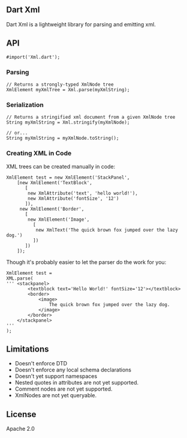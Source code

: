 ## Dart Xml ##
Dart Xml is a lightweight library for parsing and emitting xml.

## API ##
    #import('Xml.dart');

### Parsing ###
    // Returns a strongly-typed XmlNode tree
    XmlElement myXmlTree = Xml.parse(myXmlString);
	
### Serialization ###
	// Returns a stringified xml document from a given XmlNode tree
	String myXmlString = Xml.stringify(myXmlNode);
	
	// or...
	String myXmlString = myXmlNode.toString();

### Creating XML in Code ###
XML trees can be created manually in code:

    XmlElement test = new XmlElement('StackPanel',
        [new XmlElement('TextBlock',
           [
            new XmlAttribute('text', 'hello world!'),
            new XmlAttribute('fontSize', '12')
           ]),
         new XmlElement('Border',
           [
            new XmlElement('Image',
              [
               new XmlText('The quick brown fox jumped over the lazy dog.')
              ])
           ])
        ]);

Though it's probably easier to let the parser do the work for you:

    XmlElement test = 
    XML.parse(
    ''' <stackpanel>
    		<textblock text='Hello World!' fontSize='12'></textblock>
    		<border>
    			<image>
    				The quick brown fox jumped over the lazy dog.
    			</image>
    		</border>
   		</stackpanel>
	'''
	);

## Limitations ##
* Doesn't enforce DTD
* Doesn't enforce any local schema declarations
* Doesn't yet support namespaces
* Nested quotes in attributes are not yet supported.
* Comment nodes are not yet supported.
* XmlNodes are not yet queryable.
	
## License ##
Apache 2.0
